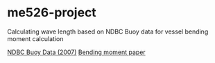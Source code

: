 # me526-project
Calculating wave length based on NDBC Buoy data for vessel bending moment calculation

[NDBC Buoy Data (2007)](https://www.ndbc.noaa.gov/station_page.php?station=41048)
[Bending moment paper](http://www.shipstructure.org/pdf/201.pdf)